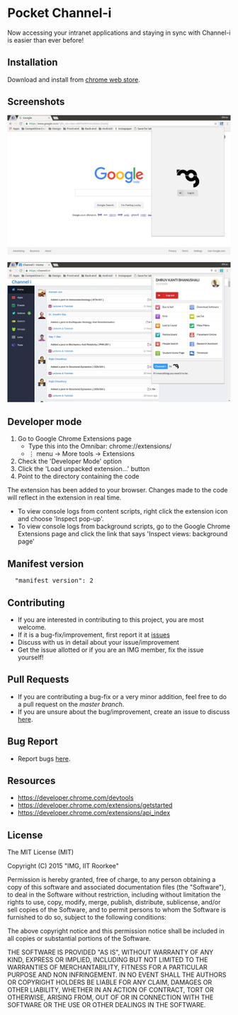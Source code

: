 # Pocket Channel-i

Now accessing your intranet applications and staying in sync with Channel-i is easier than ever before!


## Installation

Download and install from [chrome web store](https://chrome.google.com/webstore/detail/pocket-channel-i/bmdldmogfobfbhfbifklclnbacoojknk).

## Screenshots

![Logged out screenshot](screenshot_logged_out.jpg?raw=true)

![Logged in screenshot](screenshot_logged_in.jpg?raw=true)


## Developer mode

1. Go to Google Chrome Extensions page
    * Type this into the Omnibar: chrome://extensions/
    * &#8942; menu &rarr; More tools &rarr; Extensions
2. Check the 'Developer Mode' option
3. Click the 'Load unpacked extension...' button
4. Point to the directory containing the code

The extension has been added to your browser. Changes made to the code will reflect in the extension in real time.

* To view console logs from content scripts, right click the extension icon and choose 'Inspect pop-up'.
* To view console logs from background scripts, go to the Google Chrome Extensions page and click the link that says 'Inspect views: background page'


## Manifest version

<pre>
  "manifest_version": 2
</pre>


## Contributing

* If you are interested in contributing to this project, you are most welcome.
* If it is a bug-fix/improvement, first report it at [issues](https://github.com/IMGIITRoorkee/Pocket-Channeli/issues)
* Discuss with us in detail about your issue/improvement
* Get the issue allotted or if you are an IMG member, fix the issue yourself!


## Pull Requests

* If you are contributing a bug-fix or a very minor addition, feel free to do a pull request on the _master branch_.
* If you are unsure about the bug/improvement, create an issue to discuss [here](https://github.com/IMGIITRoorkee/Pocket-Channeli/issues).


## Bug Report

* Report bugs [here](https://github.com/IMGIITRoorkee/Pocket-Channeli/issues).


## Resources

* https://developer.chrome.com/devtools
* https://developer.chrome.com/extensions/getstarted
* https://developer.chrome.com/extensions/api_index


## License

The MIT License (MIT)

Copyright (C) 2015 "IMG, IIT Roorkee"

Permission is hereby granted, free of charge, to any person obtaining a copy of this software and associated documentation files (the "Software"), to deal in the Software without restriction, including without limitation the rights to use, copy, modify, merge, publish, distribute, sublicense, and/or sell copies of the Software, and to permit persons to whom the Software is furnished to do so, subject to the following conditions:

The above copyright notice and this permission notice shall be included in all copies or substantial portions of the Software.

THE SOFTWARE IS PROVIDED "AS IS", WITHOUT WARRANTY OF ANY KIND, EXPRESS OR IMPLIED, INCLUDING BUT NOT LIMITED TO THE WARRANTIES OF MERCHANTABILITY, FITNESS FOR A PARTICULAR PURPOSE AND NON INFRINGEMENT. IN NO EVENT SHALL THE AUTHORS OR COPYRIGHT HOLDERS BE LIABLE FOR ANY CLAIM, DAMAGES OR OTHER LIABILITY, WHETHER IN AN ACTION OF CONTRACT, TORT OR OTHERWISE, ARISING FROM, OUT OF OR IN CONNECTION WITH THE SOFTWARE OR THE USE OR OTHER DEALINGS IN THE SOFTWARE.


  
